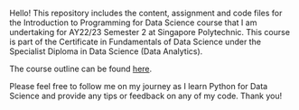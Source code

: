 Hello! This repository includes the content, assignment and code files for the Introduction to Programming for Data Science course that I am undertaking for AY22/23 Semester 2 at Singapore Polytechnic. This course is part of the Certificate in Fundamentals of Data Science under the Specialist Diploma in Data Science (Data Analytics).

The course outline can be found [here](https://github.com/iyliahutta/Intro-to-Programming-for-DS/blob/master/AY2110%20s1%20IT8701%20IPDS%20Module%20Overview%20v001.pdf).

Please feel free to follow me on my journey as I learn Python for Data Science and provide any tips or feedback on any of my code. Thank you!